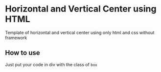 # Horizontal and Vertical Center using HTML
Template of horizontal and vertical center using only html and css without framework

## How to use
Just put your code in div with the class of `box`
